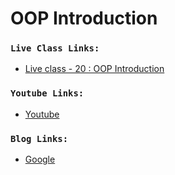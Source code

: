 # OOP Introduction

### `Live Class Links:`

- [Live class - 20 : OOP Introduction](https://drive.google.com/drive/folders/19yMhY1FCB8sL9_DimwgiwdwU8OrOZ1oF)

### `Youtube Links:`

- [Youtube](www.youtube.com)

### `Blog Links:`

- [Google](www.google.com)
